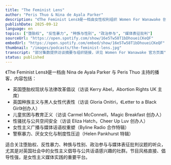 ```yaml
---
title: "The Feminist Lens"
author: "Peris Thuo & Nina de Ayala Parker"
description: "《The Feminist Lens》是一档由女性权利组织 Women For Wanawake 创办人 Peris Thuo 与 Nina de Ayala Parker 主持的播客，聚焦从女性主义视角审视当代英国社会与文化议题。节目内容涵盖堕胎权、种族主义、性骚扰、儿童贫困与女性主义媒体实践，强调交叉性、行动主义与公共话语权的重塑。风格直接、倡导性强，是英国女性主义播客中的新兴声音。"
publishDate: 2025-09-12
language: en
topics: ["堕胎权", "反性暴力", "种族与性别", "政治参与", "媒体表征批判"]
sourceUrl: "https://open.spotify.com/show/16e5Tw58T1bDhoueiCKeQF"
embedUrl: "https://open.spotify.com/embed/show/16e5Tw58T1bDhoueiCKeQF"
thumbnail: "/images/podcasts/the-feminist-lens.jpg"
transcript: "部分集数提供访谈摘要与组织链接，详见 Women For Wanawake 官方页面"
status: published
---
```


《The Feminist Lens》是一档由 Nina de Ayala Parker 与 Peris Thuo 主持的播客，内容包括：

- 英国堕胎权现状与法律改革倡议（访谈 Kerry Abel，Abortion Rights UK 主席）
- 英国种族主义与黑人女性代表性（访谈 Gloria Onitiri，《Letter to a Black Girl》创办人）
- 儿童贫困与教育正义（访谈 Carmel McConnell，Magic Breakfast 创办人）
- 性骚扰与公共空间安全（访谈 Eliza Hatch，Cheer Up Luv 创办人）
- 女性主义广播与媒体话语权重塑（Byline Radio 合作特辑）
- 警察暴力、厌女文化与制度性压迫（Helen Pankhurst 特辑）

适合关注堕胎权、反性暴力、种族与性别、政治参与与媒体表征批判议题的听众，尤其是对英国社会中的女性主义倡导与公共话语感兴趣的社群。节目风格直接、倡导性强，是女性主义媒体实践的重要平台。
